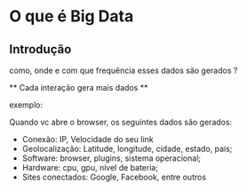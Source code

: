 # O que é Big Data

## Introdução

como, onde e com que frequência esses dados são gerados ?

**
Cada interação gera mais dados
**

exemplo:

Quando vc abre o browser, os seguintes dados são gerados:

- Conexão: IP, Velocidade do seu link
- Geolocalização: Latitude, longitude, cidade, estado, país;
- Software: browser, plugins, sistema operacional;
- Hardware: cpu, gpu, nível de bateria;
- Sites conectados: Google, Facebook, entre outros
